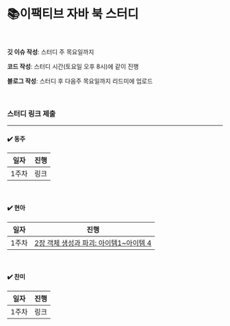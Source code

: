 # 📚이팩티브 자바 북 스터디
<br>

**깃 이슈 작성**: 스터디 주 목요일까지 

**코드 작성**: 스터디 시간(토요일 오후 8시)에 같이 진행 

**블로그 작성**: 스터디 후 다음주 목요일까지 리드미에 업로드

<br>

### 스터디 링크 제출

---
#### ✔️ 동주

|     일자      |                진행                 |
| :-----------: | :---------------------------------: |
| 1주차 |         링크         |

<br>

#### ✔️ 현아
 
|     일자      |                진행                 |
| :-----------: | :---------------------------------: |
| 1주차 |         [2장 객체 생성과 파괴: 아이템1~아이템 4  ](https://www.notion.so/2-1-4-f3db017dd82a4656a3546371edfca587?pvs=4)         |

<br>

#### ✔️ 찬미

|     일자      |                진행                 |
| :-----------: | :---------------------------------: |
| 1주차 |          링크         |




